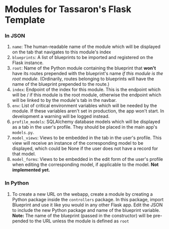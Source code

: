 # Modules for Tassaron's Flask Template

### In JSON
1. `name`: The human-readable name of the module which will be displayed on the tab that navigates to this module's index
1. `blueprints`: A list of blueprints to be imported and registered on the Flask instance.
1. `root`: Name of the Python module containing the blueprint that **won't** have its routes prepended with the blueprint's name *if this module is the root module*. (Ordinarily, routes belonging to blueprints will have the name of the blueprint prepended to the route.)
1. `index`: Endpoint of the index for this module. This is the endpoint which will be / if this module is the root module, otherwise the endpoint which will be linked to by the module's tab in the navbar.
1. `env`: List of critical environment variables which will be needed by the module. If these variables aren't set in production, the app won't start. In development a warning will be logged instead.
1. `profile_models`: SQLAlchemy database models which will be displayed as a tab in the user's profile. They should be placed in the main app's `models.py`.
1. `model_views`: Views to be embedded in the tab in the user's profile. This view will receive an instance of the corresponding model to be displayed, which could be None if the user does not have a record for that model.
1. `model_forms`: Views to be embedded in the edit form of the user's profile when editing the corresponding model, if applicable to the model. **Not implemented yet.**


### In Python
1. To create a new URL on the webapp, create a module by creating a Python package inside the `controllers` package. In this package, import Blueprint and use it like you would in any other Flask app. Edit the JSON to include the new Python package and name of the blueprint variable. **Note:** The name of the blueprint (passed in the constructor) will be pre-pended to the URL unless the module is defined as `root`